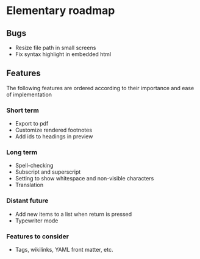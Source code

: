 # Elementary roadmap

## Bugs

- Resize file path in small screens
- Fix syntax highlight in embedded html

## Features

The following features are ordered according to their importance and ease of implementation

### Short term

- Export to pdf
- Customize rendered footnotes
- Add ids to headings in preview

### Long term

- Spell-checking
- Subscript and superscript
- Setting to show whitespace and non-visible characters
- Translation

### Distant future

- Add new items to a list when return is pressed
- Typewriter mode

### Features to consider

- Tags, wikilinks, YAML front matter, etc.
